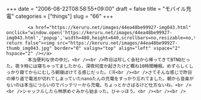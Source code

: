+++
date = "2006-08-22T08:58:55+09:00"
draft = false
title = "モバイル充電"
categories = ["things"]
slug = "66"
+++

			<a href="https://keruru.net/images/44ea48be99927-img043.html" onclick="window.open('https://keruru.net/images/44ea48be99927-img043.html','popup','width=480,height=640,scrollbars=no,resizable=no,toolbar=no,directories=no,location=no,menubar=no,status=no'); return false"><img src="https://keruru.net/images/44ea48be99927-thumb_img043.jpg" border="0" valign="top" align="left" vspace="2" hspace="2" /></a>
			本当便利な世の中だ。<br /><br />昨日は珍しく会社から帰ってきてBTNQだった。夜９時には寝ちゃってましたから、深夜何度か起きたけど概ね10時間睡眠。めずらしくしっかり寝てからにむしろ朝寝ぼけてる感じだった。(汗<br /><br />さてそんな感じで昨日の帰り道で電池が切れてしまっていたnanoたんの充電をすっかり忘れてました。朝から音楽がないのは本当につらいのでバッテリーから充電。ちょっとかさばるけど仕方ないね。<br /><br />シャッフルしたら林原めぐみから始まった。ひゃっほう。<br /><br /><br />
